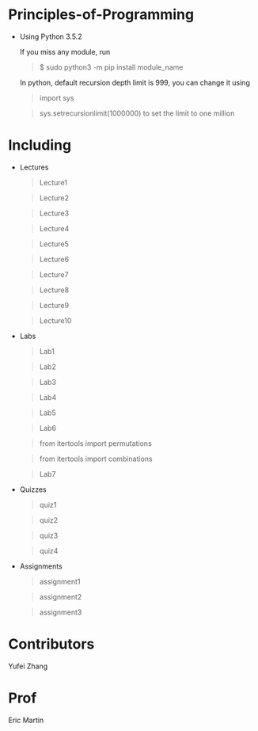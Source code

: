 # Principles-of-Programming

* Using Python 3.5.2

  If you miss any module, run

  > $ sudo python3 -m pip install module_name

  In python, default recursion depth limit is 999, you can change it using

  > import sys

  > sys.setrecursionlimit(1000000) to set the limit to one million


# Including

* Lectures

  > Lecture1

  > Lecture2

  > Lecture3

  > Lecture4

  > Lecture5

  > Lecture6

  > Lecture7

  > Lecture8

  > Lecture9

  > Lecture10


* Labs

  > Lab1

  > Lab2
  
  > Lab3
  
  > Lab4
  
  > Lab5

  > Lab6

    > from itertools import permutations

    > from itertools import combinations

  > Lab7


* Quizzes

  > quiz1

  > quiz2

  > quiz3

  > quiz4


* Assignments

  > assignment1

  > assignment2

  > assignment3


# Contributors

Yufei Zhang


# Prof

Eric  Martin


